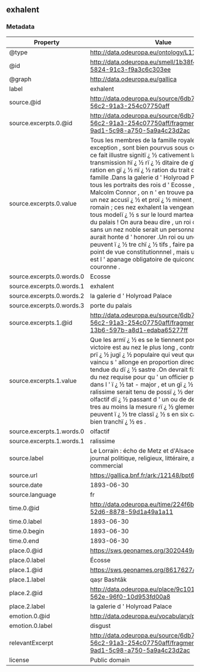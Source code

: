 ## exhalent

### Metadata

| Property | Value |
| -------- | ----- |
| @type | http://data.odeuropa.eu/ontology/L11_Smell |
| @id | http://data.odeuropa.eu/smell/1b38f4cb-92cb-5824-91c3-f9a3c6c303ee |
| @graph | http://data.odeuropa.eu/gallica |
| label | exhalent |
| source.@id | http://data.odeuropa.eu/source/6db7857d-cd97-56c2-91a3-254c07750aff |
| source.excerpts.0.@id | http://data.odeuropa.eu/source/6db7857d-cd97-56c2-91a3-254c07750aff/fragment/2fc7c771-9ad1-5c98-a750-5a9a4c23d2ac |
| source.excerpts.0.value | Tous les membres de la famille royale , sans exception , sont bien pourvus sous ce rapport , et ce fait illustre signitï ¿ ½ cativement la loi de la transmission hï ¿ ½ rï ¿ ½ ditaire de gï ¿ ½ nï ¿ ½ ration en gï ¿ ½ nï ¿ ½ ration du trait distinctif d ' une famille .Dans la galerie d ' Holyroad Palace , parmi tous les portraits des rois d ' Ecosse , depuis Malcolm Connor , on n ' en trouve pas un qui n ' ait un nez accusï ¿ ½ et proï ¿ ½ minent , du type romain ; ces nez exhalent la vengeance et semblent tous modelï ¿ ½ s sur le lourd marteau de la porte du palais ! On aura beau dire , un roi ou un prince sans un nez noble serait un personnage qu ' on aurait honte d ' honorer .Un roi ou une reine peuvent ï ¿ ½ tre chï ¿ ½ tifs , faire pauvre figure au point de vue constitutionnnel , mais un nez noble est l ' apanage obligatoire de quiconque porte une couronne . |
| source.excerpts.0.words.0 | Ecosse |
| source.excerpts.0.words.1 | exhalent |
| source.excerpts.0.words.2 | la galerie d ' Holyroad Palace |
| source.excerpts.0.words.3 | porte du palais |
| source.excerpts.1.@id | http://data.odeuropa.eu/source/6db7857d-cd97-56c2-91a3-254c07750aff/fragment/94aa03b2-13b6-597b-a8d1-edaba65277ff |
| source.excerpts.1.value | Que les armï ¿ ½ es se le tiennent pour dit , la victoire est au nez le plus long , contrairement au prï ¿ ½ jugï ¿ ½ populaire qui veut que le nez du vaincu s ' allonge en proportion directe de l ' ï ¿ ½ tendue du dï ¿ ½ sastre .On devrait fixer la longueur du nez requise pour qu ' un officier puisse entrer dans l ' ï ¿ ½ tat - major , et un gï ¿ ½ nï ¿ ½ ralissime serait tenu de possï ¿ ½ der un appencice olfactif dï ¿ ½ passant d ' un ou de deux millimï ¿ ½ tres au moins la mesure rï ¿ ½ glementaire .Les nez peuvent ï ¿ ½ tre classï ¿ ½ s en six catï ¿ ½ gories bien tranchï ¿ ½ es . |
| source.excerpts.1.words.0 | olfactif |
| source.excerpts.1.words.1 | ralissime |
| source.label | Le Lorrain : écho de Metz et d'Alsace-Lorraine : journal politique, religieux, littéraire, agricole et commercial |
| source.url | https://gallica.bnf.fr/ark:/12148/bpt6k8242314w |
| source.date | 1893-06-30 |
| source.language | fr |
| time.0.@id | http://data.odeuropa.eu/time/224f6b08-6cfe-52d6-8878-59d1a49a1a11 |
| time.0.label | 1893-06-30 |
| time.0.begin | 1893-06-30 |
| time.0.end | 1893-06-30 |
| place.0.@id | https://sws.geonames.org/3020449/ |
| place.0.label | Écosse |
| place.1.@id | https://sws.geonames.org/8617627/ |
| place.1.label | qaṣr Bashtāk |
| place.2.@id | http://data.odeuropa.eu/place/9c101d3f-685a-562e-96f0-10d953fd00a8 |
| place.2.label | la galerie d ' Holyroad Palace |
| emotion.0.@id | http://data.odeuropa.eu/vocabulary/plutchik/disgust |
| emotion.0.label | disgust |
| relevantExcerpt | http://data.odeuropa.eu/source/6db7857d-cd97-56c2-91a3-254c07750aff/fragment/2fc7c771-9ad1-5c98-a750-5a9a4c23d2ac |
| license | Public domain |
